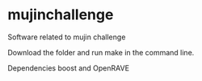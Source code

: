 mujinchallenge
==============

Software related to mujin challenge

Download the folder and run make in the command line.


Dependencies boost and OpenRAVE
